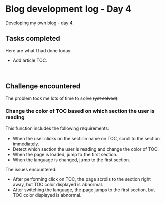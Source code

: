 # Blog development log - Day 4
Developing my own blog - day 4.

## Tasks completed
Here are what I had done today:
* Add article TOC.
<br>

## Challenge encountered
The problem took me lots of time to solve ~~(yet solved)~~.
### Change the color of TOC based on which section the user is reading

This function includes the following requirements:
* When the user clicks on the section name on TOC, scroll to the section immediately.
* Detect which section the user is reading and change the color of TOC.
* When the page is loaded, jump to the first section.
* When the language is changed, jump to the first section.

The issues encountered:
* After performing click on TOC, the page scrolls to the section right away, but TOC color displayed is abnormal.
* After switching the language, the page jumps to the first section, but TOC color displayed is abnormal.


